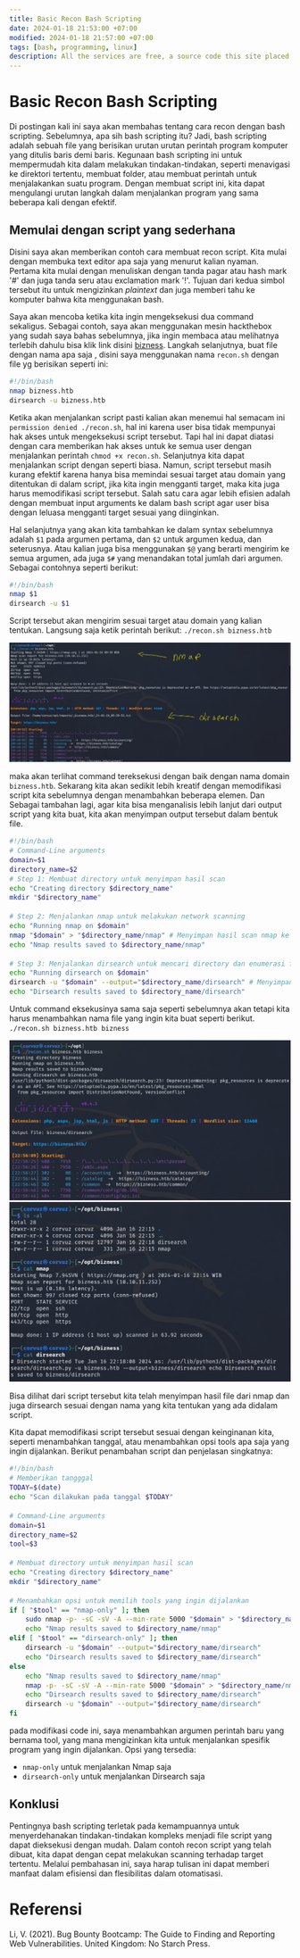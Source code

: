 ```yaml
---
title: Basic Recon Bash Scripting
date: 2024-01-18 21:53:00 +07:00
modified: 2024-01-18 21:57:00 +07:00
tags: [bash, programming, linux]
description: All the services are free, a source code this site placed on github repository and intergration with netlify service, another service that you can use is github page for hosting your own static site.
---
```


# Basic Recon Bash Scripting

Di postingan kali ini saya akan membahas tentang cara recon dengan bash scripting. Sebelumnya, apa sih bash scripting itu? Jadi, bash scripting adalah sebuah file yang berisikan urutan urutan perintah program komputer yang ditulis baris demi baris. Kegunaan bash scripting ini untuk mempermudah kita dalam melakukan tindakan-tindakan, seperti menavigasi ke direktori tertentu, membuat folder, atau membuat perintah untuk menjalakankan suatu program. Dengan membuat script ini, kita dapat mengulangi urutan langkah dalam menjalankan program yang sama beberapa kali dengan efektif.

## Memulai dengan script yang sederhana

Disini saya akan memberikan contoh cara membuat recon script. Kita mulai dengan membuka text editor apa saja yang menurut kalian nyaman. Pertama kita mulai dengan menuliskan dengan tanda pagar atau hash mark '#' dan juga tanda seru atau exclamation mark '!'. Tujuan dari kedua simbol tersebut itu untuk mengizinkan *plaintext*
dan juga memberi tahu ke komputer bahwa kita menggunakan bash.

Saya akan mencoba ketika kita ingin mengeksekusi dua command sekaligus. Sebagai contoh, saya akan menggunakan mesin hackthebox yang sudah saya bahas sebelumnya, jika ingin membaca atau melihatnya terlebih dahulu bisa klik link disini [bizness](/htb-writeup-bizness/). Langkah selanjutnya, buat file dengan nama apa saja , disini saya menggunakan nama ``recon.sh`` dengan file yg berisikan seperti ini:

```bash
#!/bin/bash
nmap bizness.htb
dirsearch -u bizness.htb
```

Ketika akan menjalankan script pasti kalian akan menemui hal semacam ini ``permission denied ./recon.sh``, hal ini karena user bisa tidak mempunyai hak akses untuk mengeksekusi  script tersebut. Tapi hal ini dapat diatasi dengan cara memberikan hak akses untuk ke semua user dengan menjalankan perintah ``chmod +x recon.sh``. Selanjutnya kita dapat menjalankan script dengan seperti biasa. Namun, script tersebut masih kurang efektif karena hanya bisa memindai sesuai target atau domain yang ditentukan di dalam script, jika kita ingin mengganti target, maka kita juga harus memodifikasi script tersebut. Salah satu cara agar lebih efisien adalah dengan membuat input arguments ke dalam bash script agar user bisa dengan leluasa mengganti target sesuai yang diinginkan. 

Hal selanjutnya yang akan kita tambahkan ke dalam syntax sebelumnya adalah `$1` pada argumen pertama, dan `$2` untuk argumen kedua, dan seterusnya. Atau kalian juga bisa menggunakan `$@` yang berarti mengirim ke semua argumen, ada juga `$#` yang menandakan total jumlah dari argumen. Sebagai contohnya seperti berikut:

```bash
#!/bin/bash
nmap $1
dirsearch -u $1
```

Script tersebut akan mengirim sesuai target atau domain yang kalian tentukan. Langsung saja ketik perintah berikut:
``./recon.sh bizness.htb``

<img src="/assets/blog-images/basic-recon-bash-scripting/a1.png" alt="a1">

maka akan terlihat command tereksekusi dengan baik dengan nama domain `bizness.htb`. Sekarang kita akan sedikit lebih kreatif dengan memodifikasi script kita sebelumnya dengan menambahkan beberapa elemen. Dan Sebagai tambahan lagi, agar kita bisa menganalisis lebih lanjut dari output script yang kita buat, kita akan menyimpan output tersebut dalam bentuk file.

```bash           
#!/bin/bash
# Command-Line arguments
domain=$1
directory_name=$2
# Step 1: Membuat directory untuk menyimpan hasil scan
echo "Creating directory $directory_name" 
mkdir "$directory_name" 

# Step 2: Menjalankan nmap untuk melakukan network scanning
echo "Running nmap on $domain" 
nmap "$domain" > "$directory_name/nmap" # Menyimpan hasil scan nmap ke directory
echo "Nmap results saved to $directory_name/nmap" 

# Step 3: Menjalankan dirsearch untuk mencari directory dan enumerasi file
echo "Running dirsearch on $domain" 
dirsearch -u "$domain" --output="$directory_name/dirsearch" # Menyimpan hasil dirsearh ke directory
echo "Dirsearch results saved to $directory_name/dirsearch"
```

Untuk command eksekusinya sama saja seperti sebelumnya akan tetapi kita harus menambahkan nama file yang ingin kita buat seperti berikut.
``./recon.sh bizness.htb bizness``

<img src="/assets/blog-images/basic-recon-bash-scripting/a2.png" alt="a2">

<img src="/assets/blog-images/basic-recon-bash-scripting/a3.png" alt="a3">

Bisa dilihat dari script tersebut kita telah menyimpan hasil file dari nmap dan juga dirsearch sesuai dengan nama yang kita tentukan yang ada didalam script.

Kita dapat memodifikasi script tersebut sesuai dengan keinginanan kita, seperti menambahkan tanggal, atau menambahkan opsi tools apa saja yang ingin dijalankan. Berikut penambahan script dan penjelasan singkatnya:

```bash
#!/bin/bash
# Memberikan tangggal
TODAY=$(date)
echo "Scan dilakukan pada tanggal $TODAY"

# Command-Line arguments
domain=$1
directory_name=$2
tool=$3

# Membuat directory untuk menyimpan hasil scan
echo "Creating directory $directory_name"
mkdir "$directory_name"

# Menambahkan opsi untuk memilih tools yang ingin dijalankan
if [ "$tool" == "nmap-only" ]; then
    sudo nmap -p- -sC -sV -A --min-rate 5000 "$domain" > "$directory_name/nmap"
    echo "Nmap results saved to $directory_name/nmap"
elif [ "$tool" == "dirsearch-only" ]; then
    dirsearch -u "$domain" --output="$directory_name/dirsearch"
    echo "Dirsearch results saved to $directory_name/dirsearch"
else 
	echo "Nmap results saved to $directory_name/nmap"
    nmap -p- -sC -sV -A --min-rate 5000 "$domain" > "$directory_name/nmap"
    echo "Dirsearch results saved to $directory_name/dirsearch"
    dirsearch -u "$domain" --output="$directory_name/dirsearch"
fi
```

pada modifikasi code ini, saya menambahkan argumen perintah baru yang bernama tool, yang mana mengizinkan kita untuk menjalankan spesifik program yang ingin dijalankan. Opsi yang tersedia:
- `nmap-only` untuk menjalankan Nmap saja
- `dirsearch-only` untuk menjalankan Dirsearch saja

## Konklusi

Pentingnya bash scripting terletak pada kemampuannya untuk menyerdehanakan tindakan-tindakan kompleks menjadi file script yang dapat dieksekusi dengan mudah. Dalam contoh recon script yang telah dibuat, kita dapat dengan cepat melakukan scanning terhadap target tertentu. Melalui pembahasan ini, saya harap tulisan ini dapat memberi manfaat dalam efisiensi dan flesibilitas dalam otomatisasi.

# Referensi

Li, V. (2021). Bug Bounty Bootcamp: The Guide to Finding and Reporting Web Vulnerabilities. United Kingdom: No Starch Press.